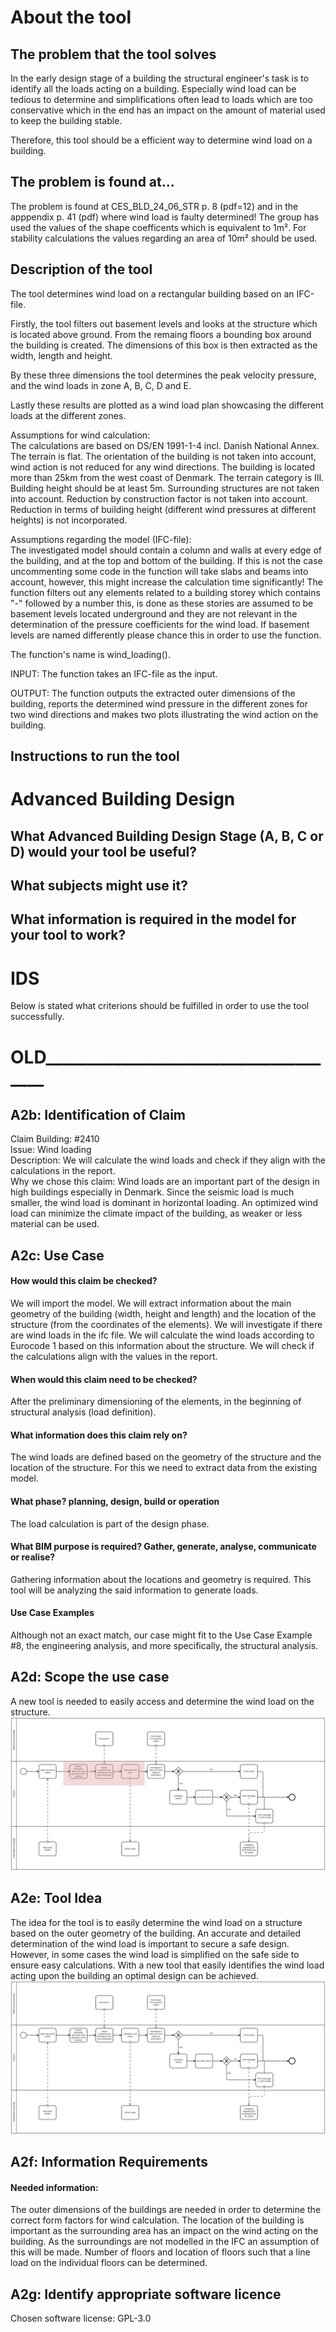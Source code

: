 # About the tool
## The problem that the tool solves

In the early design stage of a building the structural engineer's task is to 
identify all the loads acting on a building. Especially wind load can be tedious 
to determine and simplifications often lead to loads which are too conservative
which in the end has an impact on the amount of material used to keep the 
building stable. 

Therefore, this tool should be a efficient way to determine wind load on a
building.


## The problem is found at...
The problem is found at CES_BLD_24_06_STR p. 8 (pdf=12) and in the apppendix
p. 41 (pdf) where wind load is faulty determined! The group has used the values
of the shape coefficents which is equivalent to 1m². For stability calculations
the values regarding an area of 10m² should be used.  

## Description of the tool
The tool determines wind load on a rectangular building based on an IFC-file.

Firstly, the tool filters out basement levels and looks at the structure which is
located above ground. From the remaing floors a bounding box around the building
is created. The dimensions of this box is then extracted as the width, length 
and height.

By these three dimensions the tool determines the peak velocity pressure, and
the wind loads in zone A, B, C, D and E.

Lastly these results are plotted as a wind load plan showcasing the different
loads at the different zones.


Assumptions for wind calculation: <br>
    The calculations are based on DS/EN 1991-1-4 incl. Danish National Annex.
    The terrain is flat.
    The orientation of the building is not taken into account, wind action is
    not reduced for any wind directions.
    The building is located more than 25km from the west coast of Denmark.
    The terrain category is III.
    Building height should be at least 5m.
    Surrounding structures are not taken into account.
    Reduction by construction factor is not taken into account.
    Reduction in terms of building height (different wind pressures 
    at different heights) is not incorporated.


Assumptions regarding the model (IFC-file): <br>
    The investigated model should contain a column and walls at every edge 
    of the building, and at the top and bottom of the building.
    If this is not the case uncommenting some code in the function
    will take slabs and beams into account, however, this might increase the 
    calculation time significantly!
    The function filters out any elements related to a building storey which
    contains "-" followed by a number this, is done as these stories are 
    assumed to be basement levels located underground and they are not
    relevant in the determination of the pressure coefficients for the wind load.
    If basement levels are named differently please chance this in order to use
    the function.

The function's name is wind_loading().

INPUT: The function takes an IFC-file as the input.

OUTPUT: The function outputs the extracted outer dimensions of the building, 
        reports the determined wind pressure in the different zones for
        two wind directions and makes two plots illustrating the wind action
        on the building.


## Instructions to run the tool





# Advanced Building Design

## What Advanced Building Design Stage (A, B, C or D) would your tool be useful?

## What subjects might use it?

## What information is required in the model for your tool to work?


# IDS
Below is stated what criterions should be fulfilled in order to use the tool
successfully.




# OLD_____________________________________

## A2b: Identification of Claim
Claim Building: #2410 <br> 
Issue: Wind loading <br>
Description: We will calculate the wind loads and check if they align with the calculations in the report. <br>
Why we chose this claim: Wind loads are an important part of the design in high buildings especially in Denmark. Since the seismic load is much smaller, the wind load is dominant in horizontal loading. An optimized wind load can minimize the climate impact of the building, as weaker or less material can be used. 
## A2c: Use Case
#### How would this claim be checked?
We will import the model. We will extract information about the main geometry of the building (width, height and length) and the location of the structure (from the coordinates of the elements). We will investigate if there are wind loads in the ifc file. We will calculate the wind loads according to Eurocode 1 based on this information about the structure. We will check if the calculations align with the values in the report. 
#### When would this claim need to be checked?
After the preliminary dimensioning of the elements, in the beginning of structural analysis (load definition). 
#### What information does this claim rely on? 
The wind loads are defined based on the geometry of the structure and the location of the structure. For this we need to extract data from the existing model. 
#### What phase? planning, design, build or operation 
The load calculation is part of the design phase. 
#### What BIM purpose is required? Gather, generate, analyse, communicate or realise? 
Gathering information about the locations and geometry is required. This tool will be analyzing the said information to generate loads.
#### Use Case Examples 
Although not an exact match, our case might fit to the Use Case Example #8, the engineering analysis, and more specifically, the structural analysis. 
## A2d: Scope the use case
A new tool is needed to easily access and determine the wind load on the structure. <br>
![Picture 2](https://github.com/FrederikJM/BIManalyst_g_28/blob/main/A2/BPMN_tool.svg)
## A2e: Tool Idea  
The idea for the tool is to easily determine the wind load on a structure based on the outer geometry of the building. An accurate and detailed determination of the wind load is important to secure a safe design. However, in some cases the wind load is simplified on the safe side to ensure easy calculations. With a new tool that easily identifies the wind load acting upon the building an optimal design can be achieved. <br>
![Picture1](https://github.com/FrederikJM/BIManalyst_g_28/blob/main/A2/BPMN.svg)<br>
## A2f: Information Requirements 
#### Needed information: 
The outer dimensions of the buildings are needed in order to determine the correct form factors for wind calculation.
The location of the building is important as the surrounding area has an impact on the wind acting on the building.
As the surroundings are not modelled in the IFC an assumption of this will be made. Number of floors and location of floors such that a line load on the individual floors can be determined. 
## A2g: Identify appropriate software licence 
Chosen software license: GPL-3.0<br> 


 
